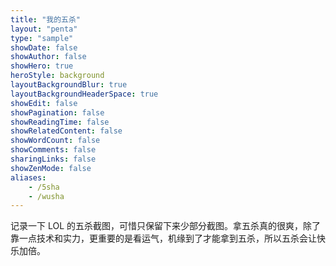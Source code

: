 ```yaml
---
title: "我的五杀"
layout: "penta"
type: "sample"
showDate: false
showAuthor: false
showHero: true
heroStyle: background
layoutBackgroundBlur: true
layoutBackgroundHeaderSpace: true
showEdit: false
showPagination: false
showReadingTime: false
showRelatedContent: false
showWordCount: false
showComments: false
sharingLinks: false
showZenMode: false
aliases:
    - /5sha
    - /wusha
---
```


记录一下 LOL 的五杀截图，可惜只保留下来少部分截图。拿五杀真的很爽，除了靠一点技术和实力，更重要的是看运气，机缘到了才能拿到五杀，所以五杀会让快乐加倍。
